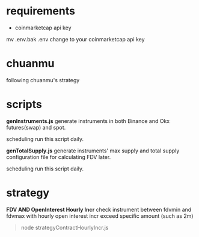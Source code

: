 # requirements

-   coinmarketcap api key

mv .env.bak .env
change to your coinmarketcap api key

# chuanmu

following chuanmu's strategy

# scripts

**genInstruments.js**
generate instruments in both Binance and Okx futures(swap) and spot.

scheduling run this script daily.

**genTotalSupply.js**
generate instruments' max supply and total supply configuration file for calculating FDV later.

scheduling run this script daily.

# strategy

**FDV AND OpenInterest Hourly Incr**
check instrument between fdvmin and fdvmax with hourly open interest incr exceed specific amount (such as 2m)

> node strategyContractHourlyIncr.js
